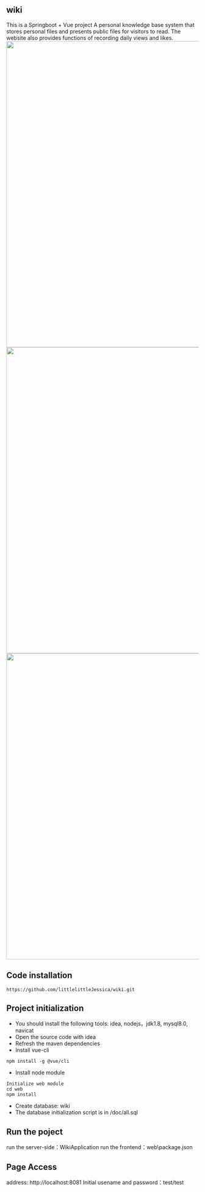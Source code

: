 ## wiki
This is a Springboot + Vue project
A personal knowledge base system that stores personal files and presents public files for visitors to read. The website also provides functions of recording daily views and likes.
<img src='https://ukhn-admin.oss-cn-hongkong.aliyuncs.com/%E5%BE%AE%E4%BF%A1%E5%9B%BE%E7%89%87_20220530134319.png?versionId=CAEQMRiBgMDE1pnOiBgiIGVmZjlkMGRiMTgwMTRhZjU5YjBlZDAxMTk2Y2Q3NWRi' width=800px/></br>
<img src='https://ukhn-admin.oss-cn-hongkong.aliyuncs.com/%E5%BE%AE%E4%BF%A1%E5%9B%BE%E7%89%87_20220530135639.png?versionId=CAEQMRiBgMC01pnOiBgiIDk4MzllMTA4MjQwNzRkYjA4ZWI4YTg3MTAyZTNkYTAy' width=800px/></br>
<img src='https://ukhn-admin.oss-cn-hongkong.aliyuncs.com/%E5%BE%AE%E4%BF%A1%E5%9B%BE%E7%89%87_20220530141036.png?versionId=CAEQMRiBgIDfuq3OiBgiIDE2NzE4Y2U2MjI0ZDRjMzE4YWQ5NmVmMGE2OThiYjA1' width=800px/></br>          

## Code installation
```
https://github.com/littlelittleJessica/wiki.git
```

## Project initialization
* You should install the following tools: idea, nodejs，jdk1.8, mysql8.0, navicat
* Open the source code with idea
* Refresh the maven dependencies
* Install vue-cli
```
npm install -g @vue/cli
```
* Install node module
```
Initialize web module
cd web
npm install

```
* Create database: wiki
* The database initialization script is in /doc/all.sql

## Run the poject
run the server-side：WikiApplication
run the frontend：web\package.json

## Page Access
address: http://localhost:8081
Initial usename and password：test/test
